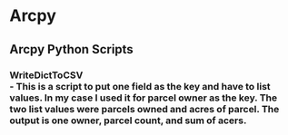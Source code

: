 # Arcpy
## Arcpy Python Scripts
### WriteDictToCSV<br>- This is a script to put one field as the key and have to list values. In my case I used it for parcel owner as the key. The two list values were parcels owned and acres of parcel. The output is one owner, parcel count, and sum of acers.